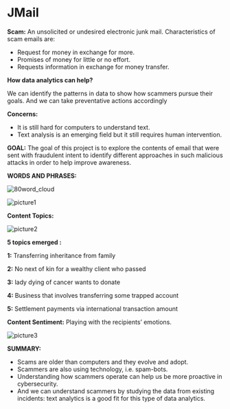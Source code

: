 # JMail

**Scam:** An unsolicited or undesired electronic junk mail. Characteristics of scam emails are:
* Request for money in exchange for more.
* Promises of money for little or no effort.
* Requests information in exchange for money transfer.

**How data analytics can help?**

We can identify the patterns in data to show how scammers pursue their goals. And we can take preventative actions accordingly

**Concerns:**

* It is still hard for computers to understand text.
* Text analysis is an emerging field but it still requires human intervention.

**GOAL:** The goal of this project is to explore the contents of email that were sent with fraudulent intent to identify different approaches in such malicious attacks in order to help improve awareness.

**WORDS AND PHRASES:**

![80word_cloud](https://user-images.githubusercontent.com/29806432/38068706-844009f8-32e0-11e8-92ea-ad34980286ab.jpeg)

![picture1](https://user-images.githubusercontent.com/29806432/38068666-69fc74f0-32e0-11e8-8e7d-ca480b4e7d22.jpg)

**Content Topics:**

![picture2](https://user-images.githubusercontent.com/29806432/38068757-d84b70f0-32e0-11e8-80c4-ff85fc97bc66.jpg)

**5 topics emerged :**

**1:** Transferring inheritance from family 

**2:** No next of kin for a wealthy client who passed

**3:** lady dying of cancer wants to donate

**4:** Business that involves transferring some trapped account

**5:** Settlement payments via international transaction amount

**Content Sentiment:** Playing with the recipients’ emotions.

![picture3](https://user-images.githubusercontent.com/29806432/38068820-2bfce152-32e1-11e8-952a-aa92fcf19cbd.png)

**SUMMARY:**

* Scams are older than computers and they evolve and adopt.
* Scammers are also using technology, i.e. spam-bots.
* Understanding how scammers operate can help us be more proactive in cybersecurity.
* And we can understand scammers by studying the data from existing incidents: text analytics is a good fit for this type of data analytics.


